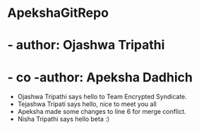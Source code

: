 # ApekshaGitRepo
# - author: Ojashwa Tripathi
# - co -author: Apeksha Dadhich
- Ojashwa Tripathi says hello to Team Encrypted Syndicate.
- Tejashwa Tripati says hello, nice to meet you all
- Apeksha made some changes to line 6 for merge conflict.
- Nisha Tripathi says hello beta :)

